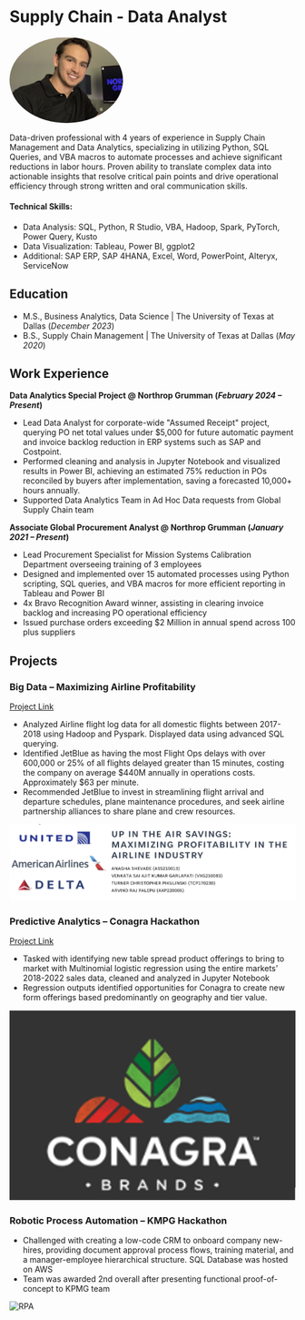 

# Supply Chain - Data Analyst

<img src="/assests/Headshot1.png" width="200" style="border-radius: 50%;">

Data-driven professional with 4 years of experience in Supply Chain Management and Data Analytics, specializing in utilizing Python, SQL Queries, and VBA macros to automate processes and achieve significant reductions in labor hours. Proven ability to translate complex data into actionable insights that resolve critical pain points and drive operational efficiency through strong written and oral communication skills. 

#### Technical Skills:
 - Data Analysis: SQL, Python, R Studio, VBA, Hadoop, Spark, PyTorch, Power Query, Kusto
 - Data Visualization: Tableau, Power BI, ggplot2
 - Additional: SAP ERP, SAP 4HANA, Excel, Word, PowerPoint, Alteryx, ServiceNow


## Education						       		
- M.S., Business Analytics, Data Science	| The University of Texas at Dallas (_December 2023_)	 			        	
- B.S., Supply Chain Management | The University of Texas at Dallas (_May 2020_)

## Work Experience
**Data Analytics Special Project @ Northrop Grumman (_February 2024 – Present_)**
-	Lead Data Analyst for corporate-wide "Assumed Receipt" project, querying PO net total values under $5,000 for future automatic payment and invoice backlog reduction in ERP systems such as SAP and Costpoint.
-	Performed cleaning and analysis in Jupyter Notebook and visualized results in Power BI, achieving an estimated 75% reduction in POs reconciled by buyers after implementation, saving a forecasted 10,000+ hours annually.
-	Supported Data Analytics Team in Ad Hoc Data requests from Global Supply Chain team

**Associate Global Procurement Analyst @ Northrop Grumman (_January 2021 – Present_)**			 
-	Lead Procurement Specialist for Mission Systems Calibration Department overseeing training of 3 employees
-	Designed and implemented over 15 automated processes using Python scripting, SQL queries, and VBA macros for more efficient reporting in Tableau and Power BI
-	4x Bravo Recognition Award winner, assisting in clearing invoice backlog and increasing PO operational efficiency 
-	Issued purchase orders exceeding $2 Million in annual spend across 100 plus suppliers


## Projects
### Big Data – Maximizing Airline Profitability 

[Project Link](Projects/Big_Data_Final_Project.pptx)

-	Analyzed Airline flight log data for all domestic flights between 2017-2018 using Hadoop and Pyspark. Displayed data using advanced SQL querying.
-	Identified JetBlue as having the most Flight Ops delays with over 600,000 or 25% of all flights delayed greater than 15 minutes, costing the company on average $440M annually in operations costs. Approximately $63 per minute.
-	Recommended JetBlue to invest in streamlining flight arrival and departure schedules, plane maintenance procedures, and seek airline partnership alliances to share plane and crew resources.

![Big Data](/assests/Big_Data.png)
### Predictive Analytics – Conagra Hackathon 

[Project Link](Projects/BUAN6337_FinalReport2.docx)

-	Tasked with identifying new table spread product offerings to bring to market with Multinomial logistic regression using the entire markets’ 2018-2022 sales data, cleaned and analyzed in Jupyter Notebook
-	Regression outputs identified opportunities for Conagra to create new form offerings based predominantly on geography and tier value.


![Conagara](/assests/Predic.png)


### Robotic Process Automation – KMPG Hackathon 

-	Challenged with creating a low-code CRM to onboard company new-hires, providing document approval process flows, training material, and a manager-employee hierarchical structure. SQL Database was hosted on AWS 
-	Team was awarded 2nd overall after presenting functional proof-of-concept to KPMG team

![RPA](Projects/RPA.png)

